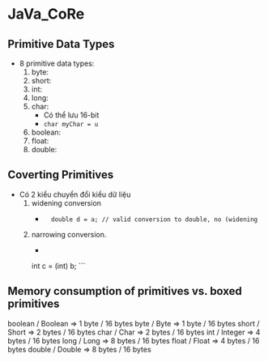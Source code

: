 # JaVa_CoRe

## Primitive Data Types
- 8 primitive data types:
    1. byte: 
    2. short: 
    3. int: 
    4. long:
    5. char:
        - Có thể lưu 16-bit
        - ``` char myChar = u ```
    6. boolean: 
    7. float:
    8. double:

## Coverting Primitives
- Có 2 kiểu chuyển đổi kiểu dữ liệu
    1. widening conversion
        - ``` int a = 1; 
            double d = a; // valid conversion to double, no (widening
            ```
    2. narrowing conversion.
        - ```         double b = 18.94;
        int c = (int) b;  ```


## Memory consumption of primitives vs. boxed primitives
boolean / Boolean => 1 byte / 16 bytes
byte / Byte => 1 byte / 16 bytes
short / Short => 2 bytes / 16 bytes
char / Char => 2 bytes / 16 bytes
int / Integer => 4 bytes / 16 bytes
long / Long => 8 bytes / 16 bytes
float / Float => 4 bytes / 16 bytes
double / Double => 8 bytes / 16 bytes
 